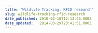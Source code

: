 ```yaml
---
title: "Wildlife Tracking: RFID research"
slug: wildlife-tracking-rfid-research
date_published: 2010-02-10T12:13:46.000Z
date_updated:   2014-03-29T23:41:51.000Z
---
```



